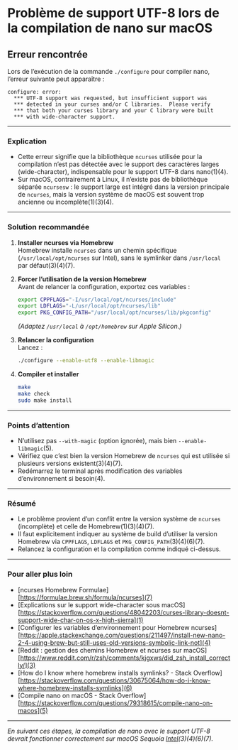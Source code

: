 # Problème de support UTF-8 lors de la compilation de nano sur macOS

## Erreur rencontrée

Lors de l’exécution de la commande `./configure` pour compiler nano, l’erreur suivante peut apparaître :

```text
configure: error: 
  *** UTF-8 support was requested, but insufficient support was
  *** detected in your curses and/or C libraries.  Please verify
  *** that both your curses library and your C library were built
  *** with wide-character support.
```

---

### Explication

- Cette erreur signifie que la bibliothèque `ncurses` utilisée pour la compilation n’est pas détectée avec le support des caractères larges (wide-character), indispensable pour le support UTF-8 dans nano(1)(4).
- Sur macOS, contrairement à Linux, il n’existe pas de bibliothèque séparée `ncursesw` : le support large est intégré dans la version principale de `ncurses`, mais la version système de macOS est souvent trop ancienne ou incomplète(1)(3)(4).

---

### Solution recommandée

1. **Installer ncurses via Homebrew**  
   Homebrew installe `ncurses` dans un chemin spécifique (`/usr/local/opt/ncurses` sur Intel), sans le symlinker dans `/usr/local` par défaut(3)(4)(7).
2. **Forcer l’utilisation de la version Homebrew**  
   Avant de relancer la configuration, exportez ces variables :

   ```sh
   export CPPFLAGS="-I/usr/local/opt/ncurses/include"
   export LDFLAGS="-L/usr/local/opt/ncurses/lib"
   export PKG_CONFIG_PATH="/usr/local/opt/ncurses/lib/pkgconfig"
   ```

   *(Adaptez `/usr/local` à `/opt/homebrew` sur Apple Silicon.)*

3. **Relancer la configuration**  
   Lancez :

   ```sh
   ./configure --enable-utf8 --enable-libmagic
   ```

4. **Compiler et installer**  

   ```sh
   make
   make check
   sudo make install
   ```

---

### Points d’attention

- N’utilisez pas `--with-magic` (option ignorée), mais bien `--enable-libmagic`(5).
- Vérifiez que c’est bien la version Homebrew de `ncurses` qui est utilisée si plusieurs versions existent(3)(4)(7).
- Redémarrez le terminal après modification des variables d’environnement si besoin(4).

---

### Résumé

- Le problème provient d’un conflit entre la version système de `ncurses` (incomplète) et celle de Homebrew(1)(3)(4)(7).
- Il faut explicitement indiquer au système de build d’utiliser la version Homebrew via `CPPFLAGS`, `LDFLAGS` et `PKG_CONFIG_PATH`(3)(4)(6)(7).
- Relancez la configuration et la compilation comme indiqué ci-dessus.

---

### Pour aller plus loin

- [ncurses Homebrew Formulae][https://formulae.brew.sh/formula/ncurses](7)
- [Explications sur le support wide-character sous macOS][https://stackoverflow.com/questions/48042203/curses-library-doesnt-support-wide-char-on-os-x-high-sierra](1)
- [Configurer les variables d’environnement pour Homebrew ncurses][https://apple.stackexchange.com/questions/211497/install-new-nano-2-4-using-brew-but-still-uses-old-versions-symbolic-link-not](4)
- [Reddit : gestion des chemins Homebrew et ncurses sur macOS][https://www.reddit.com/r/zsh/comments/kjgxws/did_zsh_install_correctly/](3)
- [How do I know where homebrew installs symlinks? - Stack Overflow][https://stackoverflow.com/questions/30675064/how-do-i-know-where-homebrew-installs-symlinks](6)
- [Compile nano on macOS - Stack Overflow][https://stackoverflow.com/questions/79318615/compile-nano-on-macos](5)

---

*En suivant ces étapes, la compilation de nano avec le support UTF-8 devrait fonctionner correctement sur macOS Sequoia [Intel](1)(3)(4)(6)(7).*
